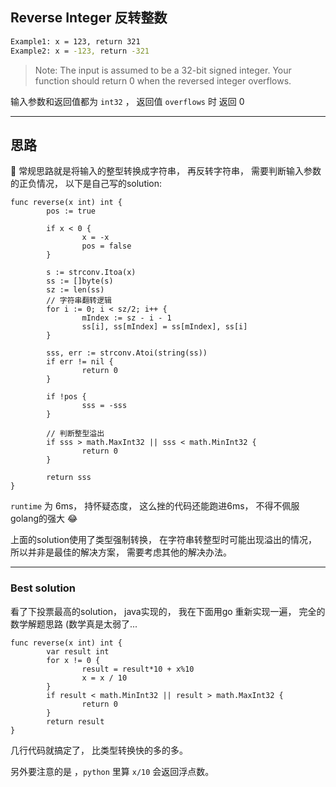 ## Reverse Integer 反转整数

```bash
Example1: x = 123, return 321
Example2: x = -123, return -321
```

> Note: The input is assumed to be a 32-bit signed integer. Your function should return 0 when the reversed integer overflows.

输入参数和返回值都为 `int32` ， 返回值 `overflows` 时 返回 0

---

## 思路

:eyes: 常规思路就是将输入的整型转换成字符串， 再反转字符串， 需要判断输入参数的正负情况， 以下是自己写的solution:

```golang
func reverse(x int) int {
        pos := true

        if x < 0 {
                x = -x
                pos = false
        }

        s := strconv.Itoa(x)
        ss := []byte(s)
        sz := len(ss)
        // 字符串翻转逻辑
        for i := 0; i < sz/2; i++ {
                mIndex := sz - i - 1
                ss[i], ss[mIndex] = ss[mIndex], ss[i]
        }

        sss, err := strconv.Atoi(string(ss))
        if err != nil {
                return 0
        }

        if !pos {
                sss = -sss
        }

        // 判断整型溢出
        if sss > math.MaxInt32 || sss < math.MinInt32 {
                return 0
        }

        return sss
}
```

`runtime` 为 6ms， 持怀疑态度， 这么挫的代码还能跑进6ms， 不得不佩服golang的强大 :joy:

上面的solution使用了类型强制转换， 在字符串转整型时可能出现溢出的情况， 所以并非是最佳的解决方案， 需要考虑其他的解决办法。

---
### Best solution

看了下投票最高的solution， java实现的， 我在下面用go 重新实现一遍， 完全的数学解题思路 (数学真是太弱了...

```golang
func reverse(x int) int {
        var result int
        for x != 0 {
                result = result*10 + x%10
                x = x / 10
        }
        if result < math.MinInt32 || result > math.MaxInt32 {
                return 0
        }
        return result
}
```

几行代码就搞定了， 比类型转换快的多的多。

另外要注意的是 ，`python` 里算 `x/10` 会返回浮点数。
